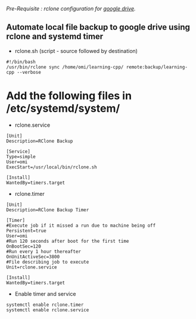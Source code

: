 *Pre-Requisite : rclone configuration for [google drive](https://rclone.org/drive/).*


## Automate local file backup to google drive using rclone and systemd timer

* rclone.sh (script - source followed by destination)
```
#!/bin/bash
/usr/bin/rclone sync /home/omi/learning-cpp/ remote:backup/learning-cpp --verbose 
```
# Add the following files in /etc/systemd/system/

* rclone.service 
```
[Unit]
Description=RClone Backup

[Service]
Type=simple
User=omi
ExecStart=/usr/local/bin/rclone.sh

[Install]
WantedBy=timers.target
```
* rclone.timer 
```
[Unit]
Description=RClone Backup Timer

[Timer]
#Execute job if it missed a run due to machine being off
Persistent=true
User=omi
#Run 120 seconds after boot for the first time
OnBootSec=120
#Run every 1 hour thereafter
OnUnitActiveSec=3800
#File describing job to execute
Unit=rclone.service

[Install]
WantedBy=timers.target
```

* Enable timer and service
```
systemctl enable rclone.timer 
systemctl enable rclone.service
```
